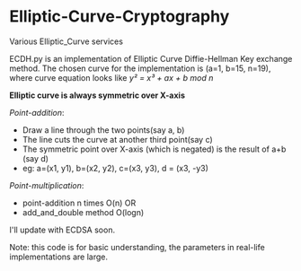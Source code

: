 # Elliptic-Curve-Cryptography
Various Elliptic_Curve services

ECDH.py is an implementation of Elliptic Curve Diffie-Hellman Key exchange method.
The chosen curve for the implementation is (a=1, b=15, n=19), where curve equation looks like
 _y² = x³ + ax + b mod n_
 
 **Elliptic curve is always symmetric over X-axis**
 
 _Point-addition_:  
 * Draw a line through the two points(say a, b)
 * The line cuts the curve at another third point(say c)
 * The symmetric point over X-axis (which is negated) is the result of a+b (say d)
 * eg: a=(x1, y1), b=(x2, y2), c=(x3, y3), d = (x3, -y3) 
 
 _Point-multiplication_:
 
 * point-addition n times O(n) OR 
 * add_and_double method O(logn) 
 
 I'll update with ECDSA soon.
 
 Note: this code is for basic understanding, the parameters in real-life implementations are large.
